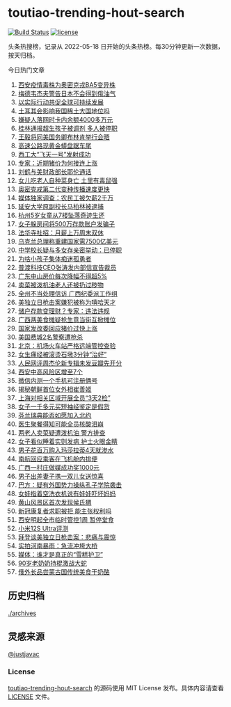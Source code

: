 <!--
 * @Author: WangLiShuai
 * @Date: 2022-05-17 14:08:06
 * @LastEditTime: 2022-05-18 14:51:18
 * @FilePath: \hot-search\toutiao-trending-hout-search\README.md
 * @Description:
-->

# toutiao-trending-hout-search

[![Build Status](https://github.com/justjavac/weibo-trending-hot-search/workflows/ci/badge.svg?branch=master)](https://github.com/wlswang/toutiao-trending-hout-search/actions) [![license](https://img.shields.io/github/license/wlswang/toutiao-trending-hout-search)](https://github.com/wlswang/toutiao-trending-hout-search/blob/master/LICENSE)

头条热搜榜，记录从 2022-05-18 日开始的头条热榜。每30分钟更新一次数据，按天归档。

今日热门文章

<!-- BEGIN -->
  <!-- 最后更新时间 Wed Jul 06 2022 01:41:51 GMT+0800 (China Standard Time) -->
  1. [西安疫情毒株为奥密克戎BA5变异株](https://www.toutiao.com/amos_land_page/?category_name=topic_innerflow&event_type=hot_board&log_pb=%7B%22category_name%22%3A%22topic_innerflow%22%2C%22cluster_type%22%3A%2210%22%2C%22enter_from%22%3A%22click_category%22%2C%22entrance_hotspot%22%3A%22outside%22%2C%22event_type%22%3A%22hot_board%22%2C%22hot_board_cluster_id%22%3A%227116783965905620516%22%2C%22hot_board_impr_id%22%3A%222022070600581001012909713610336FB3%22%2C%22jump_page%22%3A%22hot_board_page%22%2C%22location%22%3A%22news_hot_card%22%2C%22page_location%22%3A%22hot_board_page%22%2C%22rank%22%3A%221%22%2C%22source%22%3A%22trending_tab%22%2C%22style_id%22%3A%2240132%22%2C%22title%22%3A%22%E8%A5%BF%E5%AE%89%E7%96%AB%E6%83%85%E6%AF%92%E6%A0%AA%E4%B8%BA%E5%A5%A5%E5%AF%86%E5%85%8B%E6%88%8EBA5%E5%8F%98%E5%BC%82%E6%A0%AA%22%7D&rank=1&style_id=40132&topic_id=7116783965905620516)
1. [梅德韦杰夫警告日本不会得到俄油气](https://www.toutiao.com/amos_land_page/?category_name=topic_innerflow&event_type=hot_board&log_pb=%7B%22category_name%22%3A%22topic_innerflow%22%2C%22cluster_type%22%3A%226%22%2C%22enter_from%22%3A%22click_category%22%2C%22entrance_hotspot%22%3A%22outside%22%2C%22event_type%22%3A%22hot_board%22%2C%22hot_board_cluster_id%22%3A%227116484670249762855%22%2C%22hot_board_impr_id%22%3A%222022070600581001012909713610336FB3%22%2C%22jump_page%22%3A%22hot_board_page%22%2C%22location%22%3A%22news_hot_card%22%2C%22page_location%22%3A%22hot_board_page%22%2C%22rank%22%3A%224%22%2C%22source%22%3A%22trending_tab%22%2C%22style_id%22%3A%2240132%22%2C%22title%22%3A%22%E6%A2%85%E5%BE%B7%E9%9F%A6%E6%9D%B0%E5%A4%AB%E8%AD%A6%E5%91%8A%E6%97%A5%E6%9C%AC%E4%B8%8D%E4%BC%9A%E5%BE%97%E5%88%B0%E4%BF%84%E6%B2%B9%E6%B0%94%22%7D&rank=4&style_id=40132&topic_id=7116484670249762855)
1. [以实际行动共促全球可持续发展](https://www.toutiao.com/amos_land_page/?category_name=topic_innerflow&event_type=hot_board&log_pb=%7B%22category_name%22%3A%22topic_innerflow%22%2C%22cluster_type%22%3A%222%22%2C%22enter_from%22%3A%22click_category%22%2C%22entrance_hotspot%22%3A%22outside%22%2C%22event_type%22%3A%22hot_board%22%2C%22hot_board_cluster_id%22%3A%227116786735069023758%22%2C%22hot_board_impr_id%22%3A%222022070600581001012909713610336FB3%22%2C%22jump_page%22%3A%22hot_board_page%22%2C%22location%22%3A%22news_hot_card%22%2C%22page_location%22%3A%22hot_board_page%22%2C%22rank%22%3A%223%22%2C%22source%22%3A%22trending_tab%22%2C%22style_id%22%3A%2240132%22%2C%22title%22%3A%22%E4%BB%A5%E5%AE%9E%E9%99%85%E8%A1%8C%E5%8A%A8%E5%85%B1%E4%BF%83%E5%85%A8%E7%90%83%E5%8F%AF%E6%8C%81%E7%BB%AD%E5%8F%91%E5%B1%95%22%7D&rank=3&style_id=40132&topic_id=7116786735069023758)
1. [土耳其会影响我国稀土大国地位吗](https://www.toutiao.com/amos_land_page/?category_name=topic_innerflow&event_type=hot_board&log_pb=%7B%22category_name%22%3A%22topic_innerflow%22%2C%22cluster_type%22%3A%221%22%2C%22enter_from%22%3A%22click_category%22%2C%22entrance_hotspot%22%3A%22outside%22%2C%22event_type%22%3A%22hot_board%22%2C%22hot_board_cluster_id%22%3A%227116001819570064927%22%2C%22hot_board_impr_id%22%3A%222022070600581001012909713610336FB3%22%2C%22jump_page%22%3A%22hot_board_page%22%2C%22location%22%3A%22news_hot_card%22%2C%22page_location%22%3A%22hot_board_page%22%2C%22rank%22%3A%225%22%2C%22source%22%3A%22trending_tab%22%2C%22style_id%22%3A%2240132%22%2C%22title%22%3A%22%E5%9C%9F%E8%80%B3%E5%85%B6%E4%BC%9A%E5%BD%B1%E5%93%8D%E6%88%91%E5%9B%BD%E7%A8%80%E5%9C%9F%E5%A4%A7%E5%9B%BD%E5%9C%B0%E4%BD%8D%E5%90%97%22%7D&rank=5&style_id=40132&topic_id=7116001819570064927)
1. [嫌疑人落网时卡内余额4000多万元](https://www.toutiao.com/amos_land_page/?category_name=topic_innerflow&event_type=hot_board&log_pb=%7B%22category_name%22%3A%22topic_innerflow%22%2C%22cluster_type%22%3A%220%22%2C%22enter_from%22%3A%22click_category%22%2C%22entrance_hotspot%22%3A%22outside%22%2C%22event_type%22%3A%22hot_board%22%2C%22hot_board_cluster_id%22%3A%227116581585272438795%22%2C%22hot_board_impr_id%22%3A%222022070600581001012909713610336FB3%22%2C%22jump_page%22%3A%22hot_board_page%22%2C%22location%22%3A%22news_hot_card%22%2C%22page_location%22%3A%22hot_board_page%22%2C%22rank%22%3A%227%22%2C%22source%22%3A%22trending_tab%22%2C%22style_id%22%3A%2240132%22%2C%22title%22%3A%22%E5%AB%8C%E7%96%91%E4%BA%BA%E8%90%BD%E7%BD%91%E6%97%B6%E5%8D%A1%E5%86%85%E4%BD%99%E9%A2%9D4000%E5%A4%9A%E4%B8%87%E5%85%83%22%7D&rank=7&style_id=40132&topic_id=7116581585272438795)
1. [桂林通报超生孩子被调剂 多人被停职](https://www.toutiao.com/amos_land_page/?category_name=topic_innerflow&event_type=hot_board&log_pb=%7B%22category_name%22%3A%22topic_innerflow%22%2C%22cluster_type%22%3A%222%22%2C%22enter_from%22%3A%22click_category%22%2C%22entrance_hotspot%22%3A%22outside%22%2C%22event_type%22%3A%22hot_board%22%2C%22hot_board_cluster_id%22%3A%227116789860194582568%22%2C%22hot_board_impr_id%22%3A%222022070600581001012909713610336FB3%22%2C%22jump_page%22%3A%22hot_board_page%22%2C%22location%22%3A%22news_hot_card%22%2C%22page_location%22%3A%22hot_board_page%22%2C%22rank%22%3A%226%22%2C%22source%22%3A%22trending_tab%22%2C%22style_id%22%3A%2240132%22%2C%22title%22%3A%22%E6%A1%82%E6%9E%97%E9%80%9A%E6%8A%A5%E8%B6%85%E7%94%9F%E5%AD%A9%E5%AD%90%E8%A2%AB%E8%B0%83%E5%89%82+%E5%A4%9A%E4%BA%BA%E8%A2%AB%E5%81%9C%E8%81%8C%22%7D&rank=6&style_id=40132&topic_id=7116789860194582568)
1. [王毅将同美国务卿布林肯举行会晤](https://www.toutiao.com/amos_land_page/?category_name=topic_innerflow&event_type=hot_board&log_pb=%7B%22category_name%22%3A%22topic_innerflow%22%2C%22cluster_type%22%3A%225%22%2C%22enter_from%22%3A%22click_category%22%2C%22entrance_hotspot%22%3A%22outside%22%2C%22event_type%22%3A%22hot_board%22%2C%22hot_board_cluster_id%22%3A%227116908870445829646%22%2C%22hot_board_impr_id%22%3A%222022070600581001012909713610336FB3%22%2C%22jump_page%22%3A%22hot_board_page%22%2C%22location%22%3A%22news_hot_card%22%2C%22page_location%22%3A%22hot_board_page%22%2C%22rank%22%3A%2223%22%2C%22source%22%3A%22trending_tab%22%2C%22style_id%22%3A%2240132%22%2C%22title%22%3A%22%E7%8E%8B%E6%AF%85%E5%B0%86%E5%90%8C%E7%BE%8E%E5%9B%BD%E5%8A%A1%E5%8D%BF%E5%B8%83%E6%9E%97%E8%82%AF%E4%B8%BE%E8%A1%8C%E4%BC%9A%E6%99%A4%22%7D&rank=23&style_id=40132&topic_id=7116908870445829646)
1. [高速公路现黄金蟒盘踞车尾](https://www.toutiao.com/amos_land_page/?category_name=topic_innerflow&event_type=hot_board&log_pb=%7B%22category_name%22%3A%22topic_innerflow%22%2C%22cluster_type%22%3A%2210%22%2C%22enter_from%22%3A%22click_category%22%2C%22entrance_hotspot%22%3A%22outside%22%2C%22event_type%22%3A%22hot_board%22%2C%22hot_board_cluster_id%22%3A%227116663522733329951%22%2C%22hot_board_impr_id%22%3A%222022070600581001012909713610336FB3%22%2C%22jump_page%22%3A%22hot_board_page%22%2C%22location%22%3A%22news_hot_card%22%2C%22page_location%22%3A%22hot_board_page%22%2C%22rank%22%3A%228%22%2C%22source%22%3A%22trending_tab%22%2C%22style_id%22%3A%2240132%22%2C%22title%22%3A%22%E9%AB%98%E9%80%9F%E5%85%AC%E8%B7%AF%E7%8E%B0%E9%BB%84%E9%87%91%E8%9F%92%E7%9B%98%E8%B8%9E%E8%BD%A6%E5%B0%BE%22%7D&rank=8&style_id=40132&topic_id=7116663522733329951)
1. [西工大“飞天一号”发射成功](https://www.toutiao.com/amos_land_page/?category_name=topic_innerflow&event_type=hot_board&log_pb=%7B%22category_name%22%3A%22topic_innerflow%22%2C%22cluster_type%22%3A%226%22%2C%22enter_from%22%3A%22click_category%22%2C%22entrance_hotspot%22%3A%22outside%22%2C%22event_type%22%3A%22hot_board%22%2C%22hot_board_cluster_id%22%3A%227116739367615332393%22%2C%22hot_board_impr_id%22%3A%222022070600581001012909713610336FB3%22%2C%22jump_page%22%3A%22hot_board_page%22%2C%22location%22%3A%22news_hot_card%22%2C%22page_location%22%3A%22hot_board_page%22%2C%22rank%22%3A%2212%22%2C%22source%22%3A%22trending_tab%22%2C%22style_id%22%3A%2240132%22%2C%22title%22%3A%22%E8%A5%BF%E5%B7%A5%E5%A4%A7%E2%80%9C%E9%A3%9E%E5%A4%A9%E4%B8%80%E5%8F%B7%E2%80%9D%E5%8F%91%E5%B0%84%E6%88%90%E5%8A%9F%22%7D&rank=12&style_id=40132&topic_id=7116739367615332393)
1. [专家：近期猪价为何接连上涨](https://www.toutiao.com/amos_land_page/?category_name=topic_innerflow&event_type=hot_board&log_pb=%7B%22category_name%22%3A%22topic_innerflow%22%2C%22cluster_type%22%3A%221%22%2C%22enter_from%22%3A%22click_category%22%2C%22entrance_hotspot%22%3A%22outside%22%2C%22event_type%22%3A%22hot_board%22%2C%22hot_board_cluster_id%22%3A%227115980563508465165%22%2C%22hot_board_impr_id%22%3A%222022070600581001012909713610336FB3%22%2C%22jump_page%22%3A%22hot_board_page%22%2C%22location%22%3A%22news_hot_card%22%2C%22page_location%22%3A%22hot_board_page%22%2C%22rank%22%3A%229%22%2C%22source%22%3A%22trending_tab%22%2C%22style_id%22%3A%2240132%22%2C%22title%22%3A%22%E4%B8%93%E5%AE%B6%EF%BC%9A%E8%BF%91%E6%9C%9F%E7%8C%AA%E4%BB%B7%E4%B8%BA%E4%BD%95%E6%8E%A5%E8%BF%9E%E4%B8%8A%E6%B6%A8%22%7D&rank=9&style_id=40132&topic_id=7115980563508465165)
1. [刘鹤与美财政部长耶伦通话](https://www.toutiao.com/amos_land_page/?category_name=topic_innerflow&event_type=hot_board&log_pb=%7B%22category_name%22%3A%22topic_innerflow%22%2C%22cluster_type%22%3A%222%22%2C%22enter_from%22%3A%22click_category%22%2C%22entrance_hotspot%22%3A%22outside%22%2C%22event_type%22%3A%22hot_board%22%2C%22hot_board_cluster_id%22%3A%227116695714813444132%22%2C%22hot_board_impr_id%22%3A%222022070600581001012909713610336FB3%22%2C%22jump_page%22%3A%22hot_board_page%22%2C%22location%22%3A%22news_hot_card%22%2C%22page_location%22%3A%22hot_board_page%22%2C%22rank%22%3A%2211%22%2C%22source%22%3A%22trending_tab%22%2C%22style_id%22%3A%2240132%22%2C%22title%22%3A%22%E5%88%98%E9%B9%A4%E4%B8%8E%E7%BE%8E%E8%B4%A2%E6%94%BF%E9%83%A8%E9%95%BF%E8%80%B6%E4%BC%A6%E9%80%9A%E8%AF%9D%22%7D&rank=11&style_id=40132&topic_id=7116695714813444132)
1. [女儿吃老人自种菜身亡 土里有毒鼠强](https://www.toutiao.com/amos_land_page/?category_name=topic_innerflow&event_type=hot_board&log_pb=%7B%22category_name%22%3A%22topic_innerflow%22%2C%22cluster_type%22%3A%222%22%2C%22enter_from%22%3A%22click_category%22%2C%22entrance_hotspot%22%3A%22outside%22%2C%22event_type%22%3A%22hot_board%22%2C%22hot_board_cluster_id%22%3A%227116781344830574093%22%2C%22hot_board_impr_id%22%3A%222022070600581001012909713610336FB3%22%2C%22jump_page%22%3A%22hot_board_page%22%2C%22location%22%3A%22news_hot_card%22%2C%22page_location%22%3A%22hot_board_page%22%2C%22rank%22%3A%2210%22%2C%22source%22%3A%22trending_tab%22%2C%22style_id%22%3A%2240132%22%2C%22title%22%3A%22%E5%A5%B3%E5%84%BF%E5%90%83%E8%80%81%E4%BA%BA%E8%87%AA%E7%A7%8D%E8%8F%9C%E8%BA%AB%E4%BA%A1+%E5%9C%9F%E9%87%8C%E6%9C%89%E6%AF%92%E9%BC%A0%E5%BC%BA%22%7D&rank=10&style_id=40132&topic_id=7116781344830574093)
1. [奥密克戎第二代变种传播速度更快](https://www.toutiao.com/amos_land_page/?category_name=topic_innerflow&event_type=hot_board&log_pb=%7B%22category_name%22%3A%22topic_innerflow%22%2C%22cluster_type%22%3A%222%22%2C%22enter_from%22%3A%22click_category%22%2C%22entrance_hotspot%22%3A%22outside%22%2C%22event_type%22%3A%22hot_board%22%2C%22hot_board_cluster_id%22%3A%227116774076718304805%22%2C%22hot_board_impr_id%22%3A%222022070600581001012909713610336FB3%22%2C%22jump_page%22%3A%22hot_board_page%22%2C%22location%22%3A%22news_hot_card%22%2C%22page_location%22%3A%22hot_board_page%22%2C%22rank%22%3A%2213%22%2C%22source%22%3A%22trending_tab%22%2C%22style_id%22%3A%2240132%22%2C%22title%22%3A%22%E5%A5%A5%E5%AF%86%E5%85%8B%E6%88%8E%E7%AC%AC%E4%BA%8C%E4%BB%A3%E5%8F%98%E7%A7%8D%E4%BC%A0%E6%92%AD%E9%80%9F%E5%BA%A6%E6%9B%B4%E5%BF%AB%22%7D&rank=13&style_id=40132&topic_id=7116774076718304805)
1. [媒体独家调查：农民工被欠薪2千万](https://www.toutiao.com/amos_land_page/?category_name=topic_innerflow&event_type=hot_board&log_pb=%7B%22category_name%22%3A%22topic_innerflow%22%2C%22cluster_type%22%3A%222%22%2C%22enter_from%22%3A%22click_category%22%2C%22entrance_hotspot%22%3A%22outside%22%2C%22event_type%22%3A%22hot_board%22%2C%22hot_board_cluster_id%22%3A%227116855370986815491%22%2C%22hot_board_impr_id%22%3A%222022070600581001012909713610336FB3%22%2C%22jump_page%22%3A%22hot_board_page%22%2C%22location%22%3A%22news_hot_card%22%2C%22page_location%22%3A%22hot_board_page%22%2C%22rank%22%3A%2219%22%2C%22source%22%3A%22trending_tab%22%2C%22style_id%22%3A%2240132%22%2C%22title%22%3A%22%E5%AA%92%E4%BD%93%E7%8B%AC%E5%AE%B6%E8%B0%83%E6%9F%A5%EF%BC%9A%E5%86%9C%E6%B0%91%E5%B7%A5%E8%A2%AB%E6%AC%A0%E8%96%AA2%E5%8D%83%E4%B8%87%22%7D&rank=19&style_id=40132&topic_id=7116855370986815491)
1. [延安大学原副校长马柏林被逮捕](https://www.toutiao.com/amos_land_page/?category_name=topic_innerflow&event_type=hot_board&log_pb=%7B%22category_name%22%3A%22topic_innerflow%22%2C%22cluster_type%22%3A%220%22%2C%22enter_from%22%3A%22click_category%22%2C%22entrance_hotspot%22%3A%22outside%22%2C%22event_type%22%3A%22hot_board%22%2C%22hot_board_cluster_id%22%3A%227116857284491378691%22%2C%22hot_board_impr_id%22%3A%222022070600581001012909713610336FB3%22%2C%22jump_page%22%3A%22hot_board_page%22%2C%22location%22%3A%22news_hot_card%22%2C%22page_location%22%3A%22hot_board_page%22%2C%22rank%22%3A%2217%22%2C%22source%22%3A%22trending_tab%22%2C%22style_id%22%3A%2240132%22%2C%22title%22%3A%22%E5%BB%B6%E5%AE%89%E5%A4%A7%E5%AD%A6%E5%8E%9F%E5%89%AF%E6%A0%A1%E9%95%BF%E9%A9%AC%E6%9F%8F%E6%9E%97%E8%A2%AB%E9%80%AE%E6%8D%95%22%7D&rank=17&style_id=40132&topic_id=7116857284491378691)
1. [杭州5岁女童从7楼坠落奇迹生还](https://www.toutiao.com/amos_land_page/?category_name=topic_innerflow&event_type=hot_board&log_pb=%7B%22category_name%22%3A%22topic_innerflow%22%2C%22cluster_type%22%3A%222%22%2C%22enter_from%22%3A%22click_category%22%2C%22entrance_hotspot%22%3A%22outside%22%2C%22event_type%22%3A%22hot_board%22%2C%22hot_board_cluster_id%22%3A%227116789369918295589%22%2C%22hot_board_impr_id%22%3A%222022070600581001012909713610336FB3%22%2C%22jump_page%22%3A%22hot_board_page%22%2C%22location%22%3A%22news_hot_card%22%2C%22page_location%22%3A%22hot_board_page%22%2C%22rank%22%3A%2214%22%2C%22source%22%3A%22trending_tab%22%2C%22style_id%22%3A%2240132%22%2C%22title%22%3A%22%E6%9D%AD%E5%B7%9E5%E5%B2%81%E5%A5%B3%E7%AB%A5%E4%BB%8E7%E6%A5%BC%E5%9D%A0%E8%90%BD%E5%A5%87%E8%BF%B9%E7%94%9F%E8%BF%98%22%7D&rank=14&style_id=40132&topic_id=7116789369918295589)
1. [女子躲房间将500万存款账户发骗子](https://www.toutiao.com/amos_land_page/?category_name=topic_innerflow&event_type=hot_board&log_pb=%7B%22category_name%22%3A%22topic_innerflow%22%2C%22cluster_type%22%3A%228%22%2C%22enter_from%22%3A%22click_category%22%2C%22entrance_hotspot%22%3A%22outside%22%2C%22event_type%22%3A%22hot_board%22%2C%22hot_board_cluster_id%22%3A%227116775650601959438%22%2C%22hot_board_impr_id%22%3A%222022070600581001012909713610336FB3%22%2C%22jump_page%22%3A%22hot_board_page%22%2C%22location%22%3A%22news_hot_card%22%2C%22page_location%22%3A%22hot_board_page%22%2C%22rank%22%3A%2227%22%2C%22source%22%3A%22trending_tab%22%2C%22style_id%22%3A%2240132%22%2C%22title%22%3A%22%E5%A5%B3%E5%AD%90%E8%BA%B2%E6%88%BF%E9%97%B4%E5%B0%86500%E4%B8%87%E5%AD%98%E6%AC%BE%E8%B4%A6%E6%88%B7%E5%8F%91%E9%AA%97%E5%AD%90%22%7D&rank=27&style_id=40132&topic_id=7116775650601959438)
1. [法华寺社招：月薪上万周末双休](https://www.toutiao.com/amos_land_page/?category_name=topic_innerflow&event_type=hot_board&log_pb=%7B%22category_name%22%3A%22topic_innerflow%22%2C%22cluster_type%22%3A%221%22%2C%22enter_from%22%3A%22click_category%22%2C%22entrance_hotspot%22%3A%22outside%22%2C%22event_type%22%3A%22hot_board%22%2C%22hot_board_cluster_id%22%3A%227116801647916875808%22%2C%22hot_board_impr_id%22%3A%222022070600581001012909713610336FB3%22%2C%22jump_page%22%3A%22hot_board_page%22%2C%22location%22%3A%22news_hot_card%22%2C%22page_location%22%3A%22hot_board_page%22%2C%22rank%22%3A%2215%22%2C%22source%22%3A%22trending_tab%22%2C%22style_id%22%3A%2240132%22%2C%22title%22%3A%22%E6%B3%95%E5%8D%8E%E5%AF%BA%E7%A4%BE%E6%8B%9B%EF%BC%9A%E6%9C%88%E8%96%AA%E4%B8%8A%E4%B8%87%E5%91%A8%E6%9C%AB%E5%8F%8C%E4%BC%91%22%7D&rank=15&style_id=40132&topic_id=7116801647916875808)
1. [乌克兰总理称重建国家需7500亿美元](https://www.toutiao.com/amos_land_page/?category_name=topic_innerflow&event_type=hot_board&log_pb=%7B%22category_name%22%3A%22topic_innerflow%22%2C%22cluster_type%22%3A%226%22%2C%22enter_from%22%3A%22click_category%22%2C%22entrance_hotspot%22%3A%22outside%22%2C%22event_type%22%3A%22hot_board%22%2C%22hot_board_cluster_id%22%3A%227116667547428061192%22%2C%22hot_board_impr_id%22%3A%222022070600581001012909713610336FB3%22%2C%22jump_page%22%3A%22hot_board_page%22%2C%22location%22%3A%22news_hot_card%22%2C%22page_location%22%3A%22hot_board_page%22%2C%22rank%22%3A%2224%22%2C%22source%22%3A%22trending_tab%22%2C%22style_id%22%3A%2240132%22%2C%22title%22%3A%22%E4%B9%8C%E5%85%8B%E5%85%B0%E6%80%BB%E7%90%86%E7%A7%B0%E9%87%8D%E5%BB%BA%E5%9B%BD%E5%AE%B6%E9%9C%807500%E4%BA%BF%E7%BE%8E%E5%85%83%22%7D&rank=24&style_id=40132&topic_id=7116667547428061192)
1. [中学校长疑与多女存亲密举动：已停职](https://www.toutiao.com/amos_land_page/?category_name=topic_innerflow&event_type=hot_board&log_pb=%7B%22category_name%22%3A%22topic_innerflow%22%2C%22cluster_type%22%3A%226%22%2C%22enter_from%22%3A%22click_category%22%2C%22entrance_hotspot%22%3A%22outside%22%2C%22event_type%22%3A%22hot_board%22%2C%22hot_board_cluster_id%22%3A%227116717443661168679%22%2C%22hot_board_impr_id%22%3A%222022070600581001012909713610336FB3%22%2C%22jump_page%22%3A%22hot_board_page%22%2C%22location%22%3A%22news_hot_card%22%2C%22page_location%22%3A%22hot_board_page%22%2C%22rank%22%3A%2218%22%2C%22source%22%3A%22trending_tab%22%2C%22style_id%22%3A%2240132%22%2C%22title%22%3A%22%E4%B8%AD%E5%AD%A6%E6%A0%A1%E9%95%BF%E7%96%91%E4%B8%8E%E5%A4%9A%E5%A5%B3%E5%AD%98%E4%BA%B2%E5%AF%86%E4%B8%BE%E5%8A%A8%EF%BC%9A%E5%B7%B2%E5%81%9C%E8%81%8C%22%7D&rank=18&style_id=40132&topic_id=7116717443661168679)
1. [为啥小孩子集体痴迷孤勇者](https://www.toutiao.com/amos_land_page/?category_name=topic_innerflow&event_type=hot_board&log_pb=%7B%22category_name%22%3A%22topic_innerflow%22%2C%22cluster_type%22%3A%221%22%2C%22enter_from%22%3A%22click_category%22%2C%22entrance_hotspot%22%3A%22outside%22%2C%22event_type%22%3A%22hot_board%22%2C%22hot_board_cluster_id%22%3A%227115697359727660581%22%2C%22hot_board_impr_id%22%3A%222022070600581001012909713610336FB3%22%2C%22jump_page%22%3A%22hot_board_page%22%2C%22location%22%3A%22news_hot_card%22%2C%22page_location%22%3A%22hot_board_page%22%2C%22rank%22%3A%2221%22%2C%22source%22%3A%22trending_tab%22%2C%22style_id%22%3A%2240132%22%2C%22title%22%3A%22%E4%B8%BA%E5%95%A5%E5%B0%8F%E5%AD%A9%E5%AD%90%E9%9B%86%E4%BD%93%E7%97%B4%E8%BF%B7%E5%AD%A4%E5%8B%87%E8%80%85%22%7D&rank=21&style_id=40132&topic_id=7115697359727660581)
1. [普渡科技CEO张涛发内部信宣告裁员](https://www.toutiao.com/amos_land_page/?category_name=topic_innerflow&event_type=hot_board&log_pb=%7B%22category_name%22%3A%22topic_innerflow%22%2C%22cluster_type%22%3A%226%22%2C%22enter_from%22%3A%22click_category%22%2C%22entrance_hotspot%22%3A%22outside%22%2C%22event_type%22%3A%22hot_board%22%2C%22hot_board_cluster_id%22%3A%227116758077696639013%22%2C%22hot_board_impr_id%22%3A%222022070600581001012909713610336FB3%22%2C%22jump_page%22%3A%22hot_board_page%22%2C%22location%22%3A%22news_hot_card%22%2C%22page_location%22%3A%22hot_board_page%22%2C%22rank%22%3A%2225%22%2C%22source%22%3A%22trending_tab%22%2C%22style_id%22%3A%2240132%22%2C%22title%22%3A%22%E6%99%AE%E6%B8%A1%E7%A7%91%E6%8A%80CEO%E5%BC%A0%E6%B6%9B%E5%8F%91%E5%86%85%E9%83%A8%E4%BF%A1%E5%AE%A3%E5%91%8A%E8%A3%81%E5%91%98%22%7D&rank=25&style_id=40132&topic_id=7116758077696639013)
1. [广东中山房价每次降幅不得超5%](https://www.toutiao.com/amos_land_page/?category_name=topic_innerflow&event_type=hot_board&log_pb=%7B%22category_name%22%3A%22topic_innerflow%22%2C%22cluster_type%22%3A%224%22%2C%22enter_from%22%3A%22click_category%22%2C%22entrance_hotspot%22%3A%22outside%22%2C%22event_type%22%3A%22hot_board%22%2C%22hot_board_cluster_id%22%3A%227116604238393933860%22%2C%22hot_board_impr_id%22%3A%222022070600581001012909713610336FB3%22%2C%22jump_page%22%3A%22hot_board_page%22%2C%22location%22%3A%22news_hot_card%22%2C%22page_location%22%3A%22hot_board_page%22%2C%22rank%22%3A%2220%22%2C%22source%22%3A%22trending_tab%22%2C%22style_id%22%3A%2240132%22%2C%22title%22%3A%22%E5%B9%BF%E4%B8%9C%E4%B8%AD%E5%B1%B1%E6%88%BF%E4%BB%B7%E6%AF%8F%E6%AC%A1%E9%99%8D%E5%B9%85%E4%B8%8D%E5%BE%97%E8%B6%855%25%22%7D&rank=20&style_id=40132&topic_id=7116604238393933860)
1. [卖菜被泼机油老人还被扔过秽物](https://www.toutiao.com/amos_land_page/?category_name=topic_innerflow&event_type=hot_board&log_pb=%7B%22category_name%22%3A%22topic_innerflow%22%2C%22cluster_type%22%3A%221%22%2C%22enter_from%22%3A%22click_category%22%2C%22entrance_hotspot%22%3A%22outside%22%2C%22event_type%22%3A%22hot_board%22%2C%22hot_board_cluster_id%22%3A%227116781344830541325%22%2C%22hot_board_impr_id%22%3A%222022070600581001012909713610336FB3%22%2C%22jump_page%22%3A%22hot_board_page%22%2C%22location%22%3A%22news_hot_card%22%2C%22page_location%22%3A%22hot_board_page%22%2C%22rank%22%3A%2222%22%2C%22source%22%3A%22trending_tab%22%2C%22style_id%22%3A%2240132%22%2C%22title%22%3A%22%E5%8D%96%E8%8F%9C%E8%A2%AB%E6%B3%BC%E6%9C%BA%E6%B2%B9%E8%80%81%E4%BA%BA%E8%BF%98%E8%A2%AB%E6%89%94%E8%BF%87%E7%A7%BD%E7%89%A9%22%7D&rank=22&style_id=40132&topic_id=7116781344830541325)
1. [全州不当处理信访 广西纪委派工作组](https://www.toutiao.com/amos_land_page/?category_name=topic_innerflow&event_type=hot_board&log_pb=%7B%22category_name%22%3A%22topic_innerflow%22%2C%22cluster_type%22%3A%222%22%2C%22enter_from%22%3A%22click_category%22%2C%22entrance_hotspot%22%3A%22outside%22%2C%22event_type%22%3A%22hot_board%22%2C%22hot_board_cluster_id%22%3A%227116797898884382720%22%2C%22hot_board_impr_id%22%3A%222022070600581001012909713610336FB3%22%2C%22jump_page%22%3A%22hot_board_page%22%2C%22location%22%3A%22news_hot_card%22%2C%22page_location%22%3A%22hot_board_page%22%2C%22rank%22%3A%2216%22%2C%22source%22%3A%22trending_tab%22%2C%22style_id%22%3A%2240132%22%2C%22title%22%3A%22%E5%85%A8%E5%B7%9E%E4%B8%8D%E5%BD%93%E5%A4%84%E7%90%86%E4%BF%A1%E8%AE%BF+%E5%B9%BF%E8%A5%BF%E7%BA%AA%E5%A7%94%E6%B4%BE%E5%B7%A5%E4%BD%9C%E7%BB%84%22%7D&rank=16&style_id=40132&topic_id=7116797898884382720)
1. [美独立日枪击案嫌犯被称为嘻哈天才](https://www.toutiao.com/amos_land_page/?category_name=topic_innerflow&event_type=hot_board&log_pb=%7B%22category_name%22%3A%22topic_innerflow%22%2C%22cluster_type%22%3A%226%22%2C%22enter_from%22%3A%22click_category%22%2C%22entrance_hotspot%22%3A%22outside%22%2C%22event_type%22%3A%22hot_board%22%2C%22hot_board_cluster_id%22%3A%227116666115442343973%22%2C%22hot_board_impr_id%22%3A%222022070600581001012909713610336FB3%22%2C%22jump_page%22%3A%22hot_board_page%22%2C%22location%22%3A%22news_hot_card%22%2C%22page_location%22%3A%22hot_board_page%22%2C%22rank%22%3A%2243%22%2C%22source%22%3A%22trending_tab%22%2C%22style_id%22%3A%2240132%22%2C%22title%22%3A%22%E7%BE%8E%E7%8B%AC%E7%AB%8B%E6%97%A5%E6%9E%AA%E5%87%BB%E6%A1%88%E5%AB%8C%E7%8A%AF%E8%A2%AB%E7%A7%B0%E4%B8%BA%E5%98%BB%E5%93%88%E5%A4%A9%E6%89%8D%22%7D&rank=43&style_id=40132&topic_id=7116666115442343973)
1. [储户存款变理财？专家：违法违规](https://www.toutiao.com/amos_land_page/?category_name=topic_innerflow&event_type=hot_board&log_pb=%7B%22category_name%22%3A%22topic_innerflow%22%2C%22cluster_type%22%3A%221%22%2C%22enter_from%22%3A%22click_category%22%2C%22entrance_hotspot%22%3A%22outside%22%2C%22event_type%22%3A%22hot_board%22%2C%22hot_board_cluster_id%22%3A%227116842331143307302%22%2C%22hot_board_impr_id%22%3A%222022070600581001012909713610336FB3%22%2C%22jump_page%22%3A%22hot_board_page%22%2C%22location%22%3A%22news_hot_card%22%2C%22page_location%22%3A%22hot_board_page%22%2C%22rank%22%3A%2233%22%2C%22source%22%3A%22trending_tab%22%2C%22style_id%22%3A%2240132%22%2C%22title%22%3A%22%E5%82%A8%E6%88%B7%E5%AD%98%E6%AC%BE%E5%8F%98%E7%90%86%E8%B4%A2%EF%BC%9F%E4%B8%93%E5%AE%B6%EF%BC%9A%E8%BF%9D%E6%B3%95%E8%BF%9D%E8%A7%84%22%7D&rank=33&style_id=40132&topic_id=7116842331143307302)
1. [广西两美食摊疑抢生意当街互掀摊位](https://www.toutiao.com/amos_land_page/?category_name=topic_innerflow&event_type=hot_board&log_pb=%7B%22category_name%22%3A%22topic_innerflow%22%2C%22cluster_type%22%3A%220%22%2C%22enter_from%22%3A%22click_category%22%2C%22entrance_hotspot%22%3A%22outside%22%2C%22event_type%22%3A%22hot_board%22%2C%22hot_board_cluster_id%22%3A%227116746346345791528%22%2C%22hot_board_impr_id%22%3A%222022070600581001012909713610336FB3%22%2C%22jump_page%22%3A%22hot_board_page%22%2C%22location%22%3A%22news_hot_card%22%2C%22page_location%22%3A%22hot_board_page%22%2C%22rank%22%3A%2234%22%2C%22source%22%3A%22trending_tab%22%2C%22style_id%22%3A%2240132%22%2C%22title%22%3A%22%E5%B9%BF%E8%A5%BF%E4%B8%A4%E7%BE%8E%E9%A3%9F%E6%91%8A%E7%96%91%E6%8A%A2%E7%94%9F%E6%84%8F%E5%BD%93%E8%A1%97%E4%BA%92%E6%8E%80%E6%91%8A%E4%BD%8D%22%7D&rank=34&style_id=40132&topic_id=7116746346345791528)
1. [国家发改委回应猪价过快上涨](https://www.toutiao.com/amos_land_page/?category_name=topic_innerflow&event_type=hot_board&log_pb=%7B%22category_name%22%3A%22topic_innerflow%22%2C%22cluster_type%22%3A%222%22%2C%22enter_from%22%3A%22click_category%22%2C%22entrance_hotspot%22%3A%22outside%22%2C%22event_type%22%3A%22hot_board%22%2C%22hot_board_cluster_id%22%3A%227115611281754705438%22%2C%22hot_board_impr_id%22%3A%222022070600581001012909713610336FB3%22%2C%22jump_page%22%3A%22hot_board_page%22%2C%22location%22%3A%22news_hot_card%22%2C%22page_location%22%3A%22hot_board_page%22%2C%22rank%22%3A%2240%22%2C%22source%22%3A%22trending_tab%22%2C%22style_id%22%3A%2240132%22%2C%22title%22%3A%22%E5%9B%BD%E5%AE%B6%E5%8F%91%E6%94%B9%E5%A7%94%E5%9B%9E%E5%BA%94%E7%8C%AA%E4%BB%B7%E8%BF%87%E5%BF%AB%E4%B8%8A%E6%B6%A8%22%7D&rank=40&style_id=40132&topic_id=7115611281754705438)
1. [美国费城2名警察遭枪杀](https://www.toutiao.com/amos_land_page/?category_name=topic_innerflow&event_type=hot_board&log_pb=%7B%22category_name%22%3A%22topic_innerflow%22%2C%22cluster_type%22%3A%226%22%2C%22enter_from%22%3A%22click_category%22%2C%22entrance_hotspot%22%3A%22outside%22%2C%22event_type%22%3A%22hot_board%22%2C%22hot_board_cluster_id%22%3A%227116725258123493411%22%2C%22hot_board_impr_id%22%3A%222022070600581001012909713610336FB3%22%2C%22jump_page%22%3A%22hot_board_page%22%2C%22location%22%3A%22news_hot_card%22%2C%22page_location%22%3A%22hot_board_page%22%2C%22rank%22%3A%2231%22%2C%22source%22%3A%22trending_tab%22%2C%22style_id%22%3A%2240132%22%2C%22title%22%3A%22%E7%BE%8E%E5%9B%BD%E8%B4%B9%E5%9F%8E2%E5%90%8D%E8%AD%A6%E5%AF%9F%E9%81%AD%E6%9E%AA%E6%9D%80%22%7D&rank=31&style_id=40132&topic_id=7116725258123493411)
1. [北京：机场火车站严格远端管控查验](https://www.toutiao.com/amos_land_page/?category_name=topic_innerflow&event_type=hot_board&log_pb=%7B%22category_name%22%3A%22topic_innerflow%22%2C%22cluster_type%22%3A%220%22%2C%22enter_from%22%3A%22click_category%22%2C%22entrance_hotspot%22%3A%22outside%22%2C%22event_type%22%3A%22hot_board%22%2C%22hot_board_cluster_id%22%3A%227116798002877972483%22%2C%22hot_board_impr_id%22%3A%222022070601415101021219201204268A13%22%2C%22jump_page%22%3A%22hot_board_page%22%2C%22location%22%3A%22news_hot_card%22%2C%22page_location%22%3A%22hot_board_page%22%2C%22rank%22%3A%2231%22%2C%22source%22%3A%22trending_tab%22%2C%22style_id%22%3A%2240132%22%2C%22title%22%3A%22%E5%8C%97%E4%BA%AC%EF%BC%9A%E6%9C%BA%E5%9C%BA%E7%81%AB%E8%BD%A6%E7%AB%99%E4%B8%A5%E6%A0%BC%E8%BF%9C%E7%AB%AF%E7%AE%A1%E6%8E%A7%E6%9F%A5%E9%AA%8C%22%7D&rank=31&style_id=40132&topic_id=7116798002877972483)
1. [女生痛经被滚烫石墩3分钟“治好”](https://www.toutiao.com/amos_land_page/?category_name=topic_innerflow&event_type=hot_board&log_pb=%7B%22category_name%22%3A%22topic_innerflow%22%2C%22cluster_type%22%3A%222%22%2C%22enter_from%22%3A%22click_category%22%2C%22entrance_hotspot%22%3A%22outside%22%2C%22event_type%22%3A%22hot_board%22%2C%22hot_board_cluster_id%22%3A%227116691156670840847%22%2C%22hot_board_impr_id%22%3A%222022070600581001012909713610336FB3%22%2C%22jump_page%22%3A%22hot_board_page%22%2C%22location%22%3A%22news_hot_card%22%2C%22page_location%22%3A%22hot_board_page%22%2C%22rank%22%3A%2226%22%2C%22source%22%3A%22trending_tab%22%2C%22style_id%22%3A%2240132%22%2C%22title%22%3A%22%E5%A5%B3%E7%94%9F%E7%97%9B%E7%BB%8F%E8%A2%AB%E6%BB%9A%E7%83%AB%E7%9F%B3%E5%A2%A93%E5%88%86%E9%92%9F%E2%80%9C%E6%B2%BB%E5%A5%BD%E2%80%9D%22%7D&rank=26&style_id=40132&topic_id=7116691156670840847)
1. [人民网评周杰伦新专辑未发豆瓣先开分](https://www.toutiao.com/amos_land_page/?category_name=topic_innerflow&event_type=hot_board&log_pb=%7B%22category_name%22%3A%22topic_innerflow%22%2C%22cluster_type%22%3A%221%22%2C%22enter_from%22%3A%22click_category%22%2C%22entrance_hotspot%22%3A%22outside%22%2C%22event_type%22%3A%22hot_board%22%2C%22hot_board_cluster_id%22%3A%227115993323768204808%22%2C%22hot_board_impr_id%22%3A%222022070600581001012909713610336FB3%22%2C%22jump_page%22%3A%22hot_board_page%22%2C%22location%22%3A%22news_hot_card%22%2C%22page_location%22%3A%22hot_board_page%22%2C%22rank%22%3A%2229%22%2C%22source%22%3A%22trending_tab%22%2C%22style_id%22%3A%2240132%22%2C%22title%22%3A%22%E4%BA%BA%E6%B0%91%E7%BD%91%E8%AF%84%E5%91%A8%E6%9D%B0%E4%BC%A6%E6%96%B0%E4%B8%93%E8%BE%91%E6%9C%AA%E5%8F%91%E8%B1%86%E7%93%A3%E5%85%88%E5%BC%80%E5%88%86%22%7D&rank=29&style_id=40132&topic_id=7115993323768204808)
1. [西安中高风险区增至7个](https://www.toutiao.com/amos_land_page/?category_name=topic_innerflow&event_type=hot_board&log_pb=%7B%22category_name%22%3A%22topic_innerflow%22%2C%22cluster_type%22%3A%222%22%2C%22enter_from%22%3A%22click_category%22%2C%22entrance_hotspot%22%3A%22outside%22%2C%22event_type%22%3A%22hot_board%22%2C%22hot_board_cluster_id%22%3A%227116781344830524941%22%2C%22hot_board_impr_id%22%3A%222022070600581001012909713610336FB3%22%2C%22jump_page%22%3A%22hot_board_page%22%2C%22location%22%3A%22news_hot_card%22%2C%22page_location%22%3A%22hot_board_page%22%2C%22rank%22%3A%2235%22%2C%22source%22%3A%22trending_tab%22%2C%22style_id%22%3A%2240132%22%2C%22title%22%3A%22%E8%A5%BF%E5%AE%89%E4%B8%AD%E9%AB%98%E9%A3%8E%E9%99%A9%E5%8C%BA%E5%A2%9E%E8%87%B37%E4%B8%AA%22%7D&rank=35&style_id=40132&topic_id=7116781344830524941)
1. [微信内测一个手机可注册俩号](https://www.toutiao.com/amos_land_page/?category_name=topic_innerflow&event_type=hot_board&log_pb=%7B%22category_name%22%3A%22topic_innerflow%22%2C%22cluster_type%22%3A%228%22%2C%22enter_from%22%3A%22click_category%22%2C%22entrance_hotspot%22%3A%22outside%22%2C%22event_type%22%3A%22hot_board%22%2C%22hot_board_cluster_id%22%3A%227116411730439340066%22%2C%22hot_board_impr_id%22%3A%222022070600581001012909713610336FB3%22%2C%22jump_page%22%3A%22hot_board_page%22%2C%22location%22%3A%22news_hot_card%22%2C%22page_location%22%3A%22hot_board_page%22%2C%22rank%22%3A%2241%22%2C%22source%22%3A%22trending_tab%22%2C%22style_id%22%3A%2240132%22%2C%22title%22%3A%22%E5%BE%AE%E4%BF%A1%E5%86%85%E6%B5%8B%E4%B8%80%E4%B8%AA%E6%89%8B%E6%9C%BA%E5%8F%AF%E6%B3%A8%E5%86%8C%E4%BF%A9%E5%8F%B7%22%7D&rank=41&style_id=40132&topic_id=7116411730439340066)
1. [揭秘朝鲜首位女外相崔善姬](https://www.toutiao.com/amos_land_page/?category_name=topic_innerflow&event_type=hot_board&log_pb=%7B%22category_name%22%3A%22topic_innerflow%22%2C%22cluster_type%22%3A%221%22%2C%22enter_from%22%3A%22click_category%22%2C%22entrance_hotspot%22%3A%22outside%22%2C%22event_type%22%3A%22hot_board%22%2C%22hot_board_cluster_id%22%3A%227116666321936318495%22%2C%22hot_board_impr_id%22%3A%222022070600581001012909713610336FB3%22%2C%22jump_page%22%3A%22hot_board_page%22%2C%22location%22%3A%22news_hot_card%22%2C%22page_location%22%3A%22hot_board_page%22%2C%22rank%22%3A%2238%22%2C%22source%22%3A%22trending_tab%22%2C%22style_id%22%3A%2240132%22%2C%22title%22%3A%22%E6%8F%AD%E7%A7%98%E6%9C%9D%E9%B2%9C%E9%A6%96%E4%BD%8D%E5%A5%B3%E5%A4%96%E7%9B%B8%E5%B4%94%E5%96%84%E5%A7%AC%22%7D&rank=38&style_id=40132&topic_id=7116666321936318495)
1. [上海对相关区域开展全员“3天2检”](https://www.toutiao.com/amos_land_page/?category_name=topic_innerflow&event_type=hot_board&log_pb=%7B%22category_name%22%3A%22topic_innerflow%22%2C%22cluster_type%22%3A%222%22%2C%22enter_from%22%3A%22click_category%22%2C%22entrance_hotspot%22%3A%22outside%22%2C%22event_type%22%3A%22hot_board%22%2C%22hot_board_cluster_id%22%3A%227116743256515280911%22%2C%22hot_board_impr_id%22%3A%222022070601415101021219201204268A13%22%2C%22jump_page%22%3A%22hot_board_page%22%2C%22location%22%3A%22news_hot_card%22%2C%22page_location%22%3A%22hot_board_page%22%2C%22rank%22%3A%2237%22%2C%22source%22%3A%22trending_tab%22%2C%22style_id%22%3A%2240132%22%2C%22title%22%3A%22%E4%B8%8A%E6%B5%B7%E5%AF%B9%E7%9B%B8%E5%85%B3%E5%8C%BA%E5%9F%9F%E5%BC%80%E5%B1%95%E5%85%A8%E5%91%98%E2%80%9C3%E5%A4%A92%E6%A3%80%E2%80%9D%22%7D&rank=37&style_id=40132&topic_id=7116743256515280911)
1. [女子一千多元买短袖经鉴定是假货](https://www.toutiao.com/amos_land_page/?category_name=topic_innerflow&event_type=hot_board&log_pb=%7B%22category_name%22%3A%22topic_innerflow%22%2C%22cluster_type%22%3A%221%22%2C%22enter_from%22%3A%22click_category%22%2C%22entrance_hotspot%22%3A%22outside%22%2C%22event_type%22%3A%22hot_board%22%2C%22hot_board_cluster_id%22%3A%227115993323768172040%22%2C%22hot_board_impr_id%22%3A%222022070600581001012909713610336FB3%22%2C%22jump_page%22%3A%22hot_board_page%22%2C%22location%22%3A%22news_hot_card%22%2C%22page_location%22%3A%22hot_board_page%22%2C%22rank%22%3A%2239%22%2C%22source%22%3A%22trending_tab%22%2C%22style_id%22%3A%2240132%22%2C%22title%22%3A%22%E5%A5%B3%E5%AD%90%E4%B8%80%E5%8D%83%E5%A4%9A%E5%85%83%E4%B9%B0%E7%9F%AD%E8%A2%96%E7%BB%8F%E9%89%B4%E5%AE%9A%E6%98%AF%E5%81%87%E8%B4%A7%22%7D&rank=39&style_id=40132&topic_id=7115993323768172040)
1. [芬兰瑞典能否如愿加入北约](https://www.toutiao.com/amos_land_page/?category_name=topic_innerflow&event_type=hot_board&log_pb=%7B%22category_name%22%3A%22topic_innerflow%22%2C%22cluster_type%22%3A%221%22%2C%22enter_from%22%3A%22click_category%22%2C%22entrance_hotspot%22%3A%22outside%22%2C%22event_type%22%3A%22hot_board%22%2C%22hot_board_cluster_id%22%3A%227116868953208520742%22%2C%22hot_board_impr_id%22%3A%222022070601415101021219201204268A13%22%2C%22jump_page%22%3A%22hot_board_page%22%2C%22location%22%3A%22news_hot_card%22%2C%22page_location%22%3A%22hot_board_page%22%2C%22rank%22%3A%2239%22%2C%22source%22%3A%22trending_tab%22%2C%22style_id%22%3A%2240132%22%2C%22title%22%3A%22%E8%8A%AC%E5%85%B0%E7%91%9E%E5%85%B8%E8%83%BD%E5%90%A6%E5%A6%82%E6%84%BF%E5%8A%A0%E5%85%A5%E5%8C%97%E7%BA%A6%22%7D&rank=39&style_id=40132&topic_id=7116868953208520742)
1. [医生聚餐得知可能全员核酸泪崩](https://www.toutiao.com/amos_land_page/?category_name=topic_innerflow&event_type=hot_board&log_pb=%7B%22category_name%22%3A%22topic_innerflow%22%2C%22cluster_type%22%3A%222%22%2C%22enter_from%22%3A%22click_category%22%2C%22entrance_hotspot%22%3A%22outside%22%2C%22event_type%22%3A%22hot_board%22%2C%22hot_board_cluster_id%22%3A%227116786735069089294%22%2C%22hot_board_impr_id%22%3A%222022070600581001012909713610336FB3%22%2C%22jump_page%22%3A%22hot_board_page%22%2C%22location%22%3A%22news_hot_card%22%2C%22page_location%22%3A%22hot_board_page%22%2C%22rank%22%3A%2230%22%2C%22source%22%3A%22trending_tab%22%2C%22style_id%22%3A%2240132%22%2C%22title%22%3A%22%E5%8C%BB%E7%94%9F%E8%81%9A%E9%A4%90%E5%BE%97%E7%9F%A5%E5%8F%AF%E8%83%BD%E5%85%A8%E5%91%98%E6%A0%B8%E9%85%B8%E6%B3%AA%E5%B4%A9%22%7D&rank=30&style_id=40132&topic_id=7116786735069089294)
1. [两老人卖菜疑遭泼机油 警方排查](https://www.toutiao.com/amos_land_page/?category_name=topic_innerflow&event_type=hot_board&log_pb=%7B%22category_name%22%3A%22topic_innerflow%22%2C%22cluster_type%22%3A%222%22%2C%22enter_from%22%3A%22click_category%22%2C%22entrance_hotspot%22%3A%22outside%22%2C%22event_type%22%3A%22hot_board%22%2C%22hot_board_cluster_id%22%3A%227115611281754754590%22%2C%22hot_board_impr_id%22%3A%222022070601415101021219201204268A13%22%2C%22jump_page%22%3A%22hot_board_page%22%2C%22location%22%3A%22news_hot_card%22%2C%22page_location%22%3A%22hot_board_page%22%2C%22rank%22%3A%2241%22%2C%22source%22%3A%22trending_tab%22%2C%22style_id%22%3A%2240132%22%2C%22title%22%3A%22%E4%B8%A4%E8%80%81%E4%BA%BA%E5%8D%96%E8%8F%9C%E7%96%91%E9%81%AD%E6%B3%BC%E6%9C%BA%E6%B2%B9+%E8%AD%A6%E6%96%B9%E6%8E%92%E6%9F%A5%22%7D&rank=41&style_id=40132&topic_id=7115611281754754590)
1. [女子看似睡着实则发病 护士火眼金睛](https://www.toutiao.com/amos_land_page/?category_name=topic_innerflow&event_type=hot_board&log_pb=%7B%22category_name%22%3A%22topic_innerflow%22%2C%22cluster_type%22%3A%220%22%2C%22enter_from%22%3A%22click_category%22%2C%22entrance_hotspot%22%3A%22outside%22%2C%22event_type%22%3A%22hot_board%22%2C%22hot_board_cluster_id%22%3A%227116734030615150631%22%2C%22hot_board_impr_id%22%3A%222022070600581001012909713610336FB3%22%2C%22jump_page%22%3A%22hot_board_page%22%2C%22location%22%3A%22news_hot_card%22%2C%22page_location%22%3A%22hot_board_page%22%2C%22rank%22%3A%2237%22%2C%22source%22%3A%22trending_tab%22%2C%22style_id%22%3A%2240132%22%2C%22title%22%3A%22%E5%A5%B3%E5%AD%90%E7%9C%8B%E4%BC%BC%E7%9D%A1%E7%9D%80%E5%AE%9E%E5%88%99%E5%8F%91%E7%97%85+%E6%8A%A4%E5%A3%AB%E7%81%AB%E7%9C%BC%E9%87%91%E7%9D%9B%22%7D&rank=37&style_id=40132&topic_id=7116734030615150631)
1. [男子花百万购入玛莎拉蒂4天就渗水](https://www.toutiao.com/amos_land_page/?category_name=topic_innerflow&event_type=hot_board&log_pb=%7B%22category_name%22%3A%22topic_innerflow%22%2C%22cluster_type%22%3A%220%22%2C%22enter_from%22%3A%22click_category%22%2C%22entrance_hotspot%22%3A%22outside%22%2C%22event_type%22%3A%22hot_board%22%2C%22hot_board_cluster_id%22%3A%227116338578564579366%22%2C%22hot_board_impr_id%22%3A%222022070601415101021219201204268A13%22%2C%22jump_page%22%3A%22hot_board_page%22%2C%22location%22%3A%22news_hot_card%22%2C%22page_location%22%3A%22hot_board_page%22%2C%22rank%22%3A%2243%22%2C%22source%22%3A%22trending_tab%22%2C%22style_id%22%3A%2240132%22%2C%22title%22%3A%22%E7%94%B7%E5%AD%90%E8%8A%B1%E7%99%BE%E4%B8%87%E8%B4%AD%E5%85%A5%E7%8E%9B%E8%8E%8E%E6%8B%89%E8%92%824%E5%A4%A9%E5%B0%B1%E6%B8%97%E6%B0%B4%22%7D&rank=43&style_id=40132&topic_id=7116338578564579366)
1. [南航回应乘客在飞机舱内排便](https://www.toutiao.com/amos_land_page/?category_name=topic_innerflow&event_type=hot_board&log_pb=%7B%22category_name%22%3A%22topic_innerflow%22%2C%22cluster_type%22%3A%228%22%2C%22enter_from%22%3A%22click_category%22%2C%22entrance_hotspot%22%3A%22outside%22%2C%22event_type%22%3A%22hot_board%22%2C%22hot_board_cluster_id%22%3A%227116767756380274729%22%2C%22hot_board_impr_id%22%3A%222022070600581001012909713610336FB3%22%2C%22jump_page%22%3A%22hot_board_page%22%2C%22location%22%3A%22news_hot_card%22%2C%22page_location%22%3A%22hot_board_page%22%2C%22rank%22%3A%2242%22%2C%22source%22%3A%22trending_tab%22%2C%22style_id%22%3A%2240132%22%2C%22title%22%3A%22%E5%8D%97%E8%88%AA%E5%9B%9E%E5%BA%94%E4%B9%98%E5%AE%A2%E5%9C%A8%E9%A3%9E%E6%9C%BA%E8%88%B1%E5%86%85%E6%8E%92%E4%BE%BF%22%7D&rank=42&style_id=40132&topic_id=7116767756380274729)
1. [广西一村庄做媒成功奖1000元](https://www.toutiao.com/amos_land_page/?category_name=topic_innerflow&event_type=hot_board&log_pb=%7B%22category_name%22%3A%22topic_innerflow%22%2C%22cluster_type%22%3A%221%22%2C%22enter_from%22%3A%22click_category%22%2C%22entrance_hotspot%22%3A%22outside%22%2C%22event_type%22%3A%22hot_board%22%2C%22hot_board_cluster_id%22%3A%227116774076718337573%22%2C%22hot_board_impr_id%22%3A%222022070601415101021219201204268A13%22%2C%22jump_page%22%3A%22hot_board_page%22%2C%22location%22%3A%22news_hot_card%22%2C%22page_location%22%3A%22hot_board_page%22%2C%22rank%22%3A%2245%22%2C%22source%22%3A%22trending_tab%22%2C%22style_id%22%3A%2240132%22%2C%22title%22%3A%22%E5%B9%BF%E8%A5%BF%E4%B8%80%E6%9D%91%E5%BA%84%E5%81%9A%E5%AA%92%E6%88%90%E5%8A%9F%E5%A5%961000%E5%85%83%22%7D&rank=45&style_id=40132&topic_id=7116774076718337573)
1. [男子出差妻子携一双儿女送惊喜](https://www.toutiao.com/amos_land_page/?category_name=topic_innerflow&event_type=hot_board&log_pb=%7B%22category_name%22%3A%22topic_innerflow%22%2C%22cluster_type%22%3A%220%22%2C%22enter_from%22%3A%22click_category%22%2C%22entrance_hotspot%22%3A%22outside%22%2C%22event_type%22%3A%22hot_board%22%2C%22hot_board_cluster_id%22%3A%227116711470284406817%22%2C%22hot_board_impr_id%22%3A%222022070601415101021219201204268A13%22%2C%22jump_page%22%3A%22hot_board_page%22%2C%22location%22%3A%22news_hot_card%22%2C%22page_location%22%3A%22hot_board_page%22%2C%22rank%22%3A%2246%22%2C%22source%22%3A%22trending_tab%22%2C%22style_id%22%3A%2240132%22%2C%22title%22%3A%22%E7%94%B7%E5%AD%90%E5%87%BA%E5%B7%AE%E5%A6%BB%E5%AD%90%E6%90%BA%E4%B8%80%E5%8F%8C%E5%84%BF%E5%A5%B3%E9%80%81%E6%83%8A%E5%96%9C%22%7D&rank=46&style_id=40132&topic_id=7116711470284406817)
1. [巴方：疑有外国势力操纵孔子学院袭击](https://www.toutiao.com/amos_land_page/?category_name=topic_innerflow&event_type=hot_board&log_pb=%7B%22category_name%22%3A%22topic_innerflow%22%2C%22cluster_type%22%3A%225%22%2C%22enter_from%22%3A%22click_category%22%2C%22entrance_hotspot%22%3A%22outside%22%2C%22event_type%22%3A%22hot_board%22%2C%22hot_board_cluster_id%22%3A%227116822480773189152%22%2C%22hot_board_impr_id%22%3A%222022070600581001012909713610336FB3%22%2C%22jump_page%22%3A%22hot_board_page%22%2C%22location%22%3A%22news_hot_card%22%2C%22page_location%22%3A%22hot_board_page%22%2C%22rank%22%3A%2248%22%2C%22source%22%3A%22trending_tab%22%2C%22style_id%22%3A%2240132%22%2C%22title%22%3A%22%E5%B7%B4%E6%96%B9%EF%BC%9A%E7%96%91%E6%9C%89%E5%A4%96%E5%9B%BD%E5%8A%BF%E5%8A%9B%E6%93%8D%E7%BA%B5%E5%AD%94%E5%AD%90%E5%AD%A6%E9%99%A2%E8%A2%AD%E5%87%BB%22%7D&rank=48&style_id=40132&topic_id=7116822480773189152)
1. [女娃指着空洗衣机说有娃娃吓坏妈妈](https://www.toutiao.com/amos_land_page/?category_name=topic_innerflow&event_type=hot_board&log_pb=%7B%22category_name%22%3A%22topic_innerflow%22%2C%22cluster_type%22%3A%220%22%2C%22enter_from%22%3A%22click_category%22%2C%22entrance_hotspot%22%3A%22outside%22%2C%22event_type%22%3A%22hot_board%22%2C%22hot_board_cluster_id%22%3A%227116781725530718240%22%2C%22hot_board_impr_id%22%3A%222022070600581001012909713610336FB3%22%2C%22jump_page%22%3A%22hot_board_page%22%2C%22location%22%3A%22news_hot_card%22%2C%22page_location%22%3A%22hot_board_page%22%2C%22rank%22%3A%2246%22%2C%22source%22%3A%22trending_tab%22%2C%22style_id%22%3A%2240132%22%2C%22title%22%3A%22%E5%A5%B3%E5%A8%83%E6%8C%87%E7%9D%80%E7%A9%BA%E6%B4%97%E8%A1%A3%E6%9C%BA%E8%AF%B4%E6%9C%89%E5%A8%83%E5%A8%83%E5%90%93%E5%9D%8F%E5%A6%88%E5%A6%88%22%7D&rank=46&style_id=40132&topic_id=7116781725530718240)
1. [黄山风景区首次发现侯氏猬](https://www.toutiao.com/amos_land_page/?category_name=topic_innerflow&event_type=hot_board&log_pb=%7B%22category_name%22%3A%22topic_innerflow%22%2C%22cluster_type%22%3A%220%22%2C%22enter_from%22%3A%22click_category%22%2C%22entrance_hotspot%22%3A%22outside%22%2C%22event_type%22%3A%22hot_board%22%2C%22hot_board_cluster_id%22%3A%227116752831259869215%22%2C%22hot_board_impr_id%22%3A%222022070600581001012909713610336FB3%22%2C%22jump_page%22%3A%22hot_board_page%22%2C%22location%22%3A%22news_hot_card%22%2C%22page_location%22%3A%22hot_board_page%22%2C%22rank%22%3A%2244%22%2C%22source%22%3A%22trending_tab%22%2C%22style_id%22%3A%2240132%22%2C%22title%22%3A%22%E9%BB%84%E5%B1%B1%E9%A3%8E%E6%99%AF%E5%8C%BA%E9%A6%96%E6%AC%A1%E5%8F%91%E7%8E%B0%E4%BE%AF%E6%B0%8F%E7%8C%AC%22%7D&rank=44&style_id=40132&topic_id=7116752831259869215)
1. [新冠康复者求职被拒 能主张权利吗](https://www.toutiao.com/amos_land_page/?category_name=topic_innerflow&event_type=hot_board&log_pb=%7B%22category_name%22%3A%22topic_innerflow%22%2C%22cluster_type%22%3A%221%22%2C%22enter_from%22%3A%22click_category%22%2C%22entrance_hotspot%22%3A%22outside%22%2C%22event_type%22%3A%22hot_board%22%2C%22hot_board_cluster_id%22%3A%227116731486291623949%22%2C%22hot_board_impr_id%22%3A%222022070600581001012909713610336FB3%22%2C%22jump_page%22%3A%22hot_board_page%22%2C%22location%22%3A%22news_hot_card%22%2C%22page_location%22%3A%22hot_board_page%22%2C%22rank%22%3A%2245%22%2C%22source%22%3A%22trending_tab%22%2C%22style_id%22%3A%2240132%22%2C%22title%22%3A%22%E6%96%B0%E5%86%A0%E5%BA%B7%E5%A4%8D%E8%80%85%E6%B1%82%E8%81%8C%E8%A2%AB%E6%8B%92+%E8%83%BD%E4%B8%BB%E5%BC%A0%E6%9D%83%E5%88%A9%E5%90%97%22%7D&rank=45&style_id=40132&topic_id=7116731486291623949)
1. [西安明起全市临时管控1周 暂停堂食](https://www.toutiao.com/amos_land_page/?category_name=topic_innerflow&event_type=hot_board&log_pb=%7B%22category_name%22%3A%22topic_innerflow%22%2C%22cluster_type%22%3A%220%22%2C%22enter_from%22%3A%22click_category%22%2C%22entrance_hotspot%22%3A%22outside%22%2C%22event_type%22%3A%22hot_board%22%2C%22hot_board_cluster_id%22%3A%227116814248226848783%22%2C%22hot_board_impr_id%22%3A%222022070600581001012909713610336FB3%22%2C%22jump_page%22%3A%22hot_board_page%22%2C%22location%22%3A%22news_hot_card%22%2C%22page_location%22%3A%22hot_board_page%22%2C%22rank%22%3A%222%22%2C%22source%22%3A%22trending_tab%22%2C%22style_id%22%3A%2240132%22%2C%22title%22%3A%22%E8%A5%BF%E5%AE%89%E6%98%8E%E8%B5%B7%E5%85%A8%E5%B8%82%E4%B8%B4%E6%97%B6%E7%AE%A1%E6%8E%A71%E5%91%A8+%E6%9A%82%E5%81%9C%E5%A0%82%E9%A3%9F%22%7D&rank=2&style_id=40132&topic_id=7116814248226848783)
1. [小米12S Ultra评测](https://www.toutiao.com/amos_land_page/?category_name=topic_innerflow&event_type=hot_board&log_pb=%7B%22category_name%22%3A%22topic_innerflow%22%2C%22cluster_type%22%3A%222%22%2C%22enter_from%22%3A%22click_category%22%2C%22entrance_hotspot%22%3A%22outside%22%2C%22event_type%22%3A%22hot_board%22%2C%22hot_board_cluster_id%22%3A%227115980563508366861%22%2C%22hot_board_impr_id%22%3A%222022070600581001012909713610336FB3%22%2C%22jump_page%22%3A%22hot_board_page%22%2C%22location%22%3A%22news_hot_card%22%2C%22page_location%22%3A%22hot_board_page%22%2C%22rank%22%3A%2228%22%2C%22source%22%3A%22trending_tab%22%2C%22style_id%22%3A%2240132%22%2C%22title%22%3A%22%E5%B0%8F%E7%B1%B312S+Ultra%E8%AF%84%E6%B5%8B%22%7D&rank=28&style_id=40132&topic_id=7115980563508366861)
1. [拜登谈美独立日枪击案：悲痛与震惊](https://www.toutiao.com/amos_land_page/?category_name=topic_innerflow&event_type=hot_board&log_pb=%7B%22category_name%22%3A%22topic_innerflow%22%2C%22cluster_type%22%3A%226%22%2C%22enter_from%22%3A%22click_category%22%2C%22entrance_hotspot%22%3A%22outside%22%2C%22event_type%22%3A%22hot_board%22%2C%22hot_board_cluster_id%22%3A%227116702719196266536%22%2C%22hot_board_impr_id%22%3A%222022070600581001012909713610336FB3%22%2C%22jump_page%22%3A%22hot_board_page%22%2C%22location%22%3A%22news_hot_card%22%2C%22page_location%22%3A%22hot_board_page%22%2C%22rank%22%3A%2232%22%2C%22source%22%3A%22trending_tab%22%2C%22style_id%22%3A%2240132%22%2C%22title%22%3A%22%E6%8B%9C%E7%99%BB%E8%B0%88%E7%BE%8E%E7%8B%AC%E7%AB%8B%E6%97%A5%E6%9E%AA%E5%87%BB%E6%A1%88%EF%BC%9A%E6%82%B2%E7%97%9B%E4%B8%8E%E9%9C%87%E6%83%8A%22%7D&rank=32&style_id=40132&topic_id=7116702719196266536)
1. [实拍河南暴雨：急流冲垮大桥](https://www.toutiao.com/amos_land_page/?category_name=topic_innerflow&event_type=hot_board&log_pb=%7B%22category_name%22%3A%22topic_innerflow%22%2C%22cluster_type%22%3A%220%22%2C%22enter_from%22%3A%22click_category%22%2C%22entrance_hotspot%22%3A%22outside%22%2C%22event_type%22%3A%22hot_board%22%2C%22hot_board_cluster_id%22%3A%227116728856156831779%22%2C%22hot_board_impr_id%22%3A%222022070600581001012909713610336FB3%22%2C%22jump_page%22%3A%22hot_board_page%22%2C%22location%22%3A%22news_hot_card%22%2C%22page_location%22%3A%22hot_board_page%22%2C%22rank%22%3A%2236%22%2C%22source%22%3A%22trending_tab%22%2C%22style_id%22%3A%2240132%22%2C%22title%22%3A%22%E5%AE%9E%E6%8B%8D%E6%B2%B3%E5%8D%97%E6%9A%B4%E9%9B%A8%EF%BC%9A%E6%80%A5%E6%B5%81%E5%86%B2%E5%9E%AE%E5%A4%A7%E6%A1%A5%22%7D&rank=36&style_id=40132&topic_id=7116728856156831779)
1. [媒体：谁才是真正的“雪糕护卫”](https://www.toutiao.com/amos_land_page/?category_name=topic_innerflow&event_type=hot_board&log_pb=%7B%22category_name%22%3A%22topic_innerflow%22%2C%22cluster_type%22%3A%226%22%2C%22enter_from%22%3A%22click_category%22%2C%22entrance_hotspot%22%3A%22outside%22%2C%22event_type%22%3A%22hot_board%22%2C%22hot_board_cluster_id%22%3A%227116768907796414495%22%2C%22hot_board_impr_id%22%3A%222022070600581001012909713610336FB3%22%2C%22jump_page%22%3A%22hot_board_page%22%2C%22location%22%3A%22news_hot_card%22%2C%22page_location%22%3A%22hot_board_page%22%2C%22rank%22%3A%2247%22%2C%22source%22%3A%22trending_tab%22%2C%22style_id%22%3A%2240132%22%2C%22title%22%3A%22%E5%AA%92%E4%BD%93%EF%BC%9A%E8%B0%81%E6%89%8D%E6%98%AF%E7%9C%9F%E6%AD%A3%E7%9A%84%E2%80%9C%E9%9B%AA%E7%B3%95%E6%8A%A4%E5%8D%AB%E2%80%9D%22%7D&rank=47&style_id=40132&topic_id=7116768907796414495)
1. [90岁老奶奶持棍激战大蛇](https://www.toutiao.com/amos_land_page/?category_name=topic_innerflow&event_type=hot_board&log_pb=%7B%22category_name%22%3A%22topic_innerflow%22%2C%22cluster_type%22%3A%220%22%2C%22enter_from%22%3A%22click_category%22%2C%22entrance_hotspot%22%3A%22outside%22%2C%22event_type%22%3A%22hot_board%22%2C%22hot_board_cluster_id%22%3A%227116611024022667277%22%2C%22hot_board_impr_id%22%3A%222022070600581001012909713610336FB3%22%2C%22jump_page%22%3A%22hot_board_page%22%2C%22location%22%3A%22news_hot_card%22%2C%22page_location%22%3A%22hot_board_page%22%2C%22rank%22%3A%2249%22%2C%22source%22%3A%22trending_tab%22%2C%22style_id%22%3A%2240132%22%2C%22title%22%3A%2290%E5%B2%81%E8%80%81%E5%A5%B6%E5%A5%B6%E6%8C%81%E6%A3%8D%E6%BF%80%E6%88%98%E5%A4%A7%E8%9B%87%22%7D&rank=49&style_id=40132&topic_id=7116611024022667277)
1. [俄外长品尝蒙古国传统美食干奶酪](https://www.toutiao.com/amos_land_page/?category_name=topic_innerflow&event_type=hot_board&log_pb=%7B%22category_name%22%3A%22topic_innerflow%22%2C%22cluster_type%22%3A%226%22%2C%22enter_from%22%3A%22click_category%22%2C%22entrance_hotspot%22%3A%22outside%22%2C%22event_type%22%3A%22hot_board%22%2C%22hot_board_cluster_id%22%3A%227116777034621124641%22%2C%22hot_board_impr_id%22%3A%222022070600581001012909713610336FB3%22%2C%22jump_page%22%3A%22hot_board_page%22%2C%22location%22%3A%22news_hot_card%22%2C%22page_location%22%3A%22hot_board_page%22%2C%22rank%22%3A%2250%22%2C%22source%22%3A%22trending_tab%22%2C%22style_id%22%3A%2240132%22%2C%22title%22%3A%22%E4%BF%84%E5%A4%96%E9%95%BF%E5%93%81%E5%B0%9D%E8%92%99%E5%8F%A4%E5%9B%BD%E4%BC%A0%E7%BB%9F%E7%BE%8E%E9%A3%9F%E5%B9%B2%E5%A5%B6%E9%85%AA%22%7D&rank=50&style_id=40132&topic_id=7116777034621124641)
  <!-- END -->

## 历史归档

[./archives](./archives)

## 灵感来源

[@justjavac](https://github.com/justjavac)

### License

[toutiao-trending-hout-search](https://github.com/wlswang/toutiao-trending-hout-search)
的源码使用 MIT License 发布。具体内容请查看 [LICENSE](./LICENSE) 文件。
